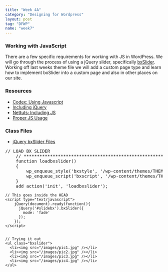 ```yaml
---
title: "Week 4A"
category: "Designing for Wordpress"
layout: post
tag: "DFWP"
name: "week7"
---
```


### Working with JavaScript

There are a few specific requirements for working with JS in WordPress. We will go through the process of using a jQuery slider, specifically [bxSlider](http://bxslider.com/). Working off last weeks theme file we will add a custom page type and learn how to implement bxSlider into a custom page and also in other places on our site. 

### Resources

* [Codex: Using Javascript](http://codex.wordpress.org/Using_Javascript)
* [Including jQuery](http://digwp.com/2009/06/including-jquery-in-wordpress-the-right-way/)
* [Nettuts: Including JS](http://wp.tutsplus.com/articles/how-to-include-javascript-and-css-in-your-wordpress-themes-and-plugins/)
* [Proper JS Usage](http://wp.tutsplus.com/articles/cheat-sheets/the-complete-guide-to-proper-javascript-usage-with-wordpress/)

### Class Files

* [jQuery bxSlider Files](media/wordpress/jquery.bxslider.zip)


<pre>// LOAD BX SLIDER
	// *********************************************************
	function loadbxslider()
	{
	    wp_enqueue_style('bxstyle', '/wp-content/themes/THEME-NAME/jquery.bxslider/jquery.bxslider.css');
	    wp_enqueue_script('bxscript', '/wp-content/themes/THEME-NAME/jquery.bxslider/jquery.bxslider.min.js', array('jquery'));
	}
	add_action('init', 'loadbxslider');
</pre>


	// This goes inside the HEAD
	<script type="text/javascript">
		jQuery(document).ready(function(){
		  jQuery('#slidebx').bxSlider({
		    mode: 'fade'
		  });
		});
	</script>


	// Trying it out
	<ul class="bxslider">
	  <li><img src="/images/pic1.jpg" /></li>
	  <li><img src="/images/pic2.jpg" /></li>
	  <li><img src="/images/pic3.jpg" /></li>
	  <li><img src="/images/pic4.jpg" /></li>
	</ul>
